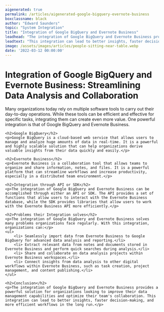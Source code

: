 ```yaml
---
aigenerated: true
permalink: /articles/aigenerated-google-bigquery-evernote-business
boxclassname: black
author: "Edward Saunders"
topic: "System Integration"
title: "Integration of Google BigQuery and Evernote Business"
leadhead: "The integration of Google BigQuery and Evernote Business provides a powerful solution for organizations looking to improve their data management capabilities and optimize their team's collaboration"
leadtext: "This integration can lead to better insights, faster decision-making, and more efficient workflows in the long run."
image: /assets/images/articles/people-sitting-near-table.webp
date: '2022-03-12 00:00:00'
---
```

<div class="arttext">	<h1>Integration of Google BigQuery and Evernote Business: Streamlining Data Analysis and Collaboration</h1>
	<p>Many organizations today rely on multiple software tools to carry out their day-to-day operations. While these tools can be efficient and effective for specific tasks, integrating them can create even more value. One powerful integration is that of Google BigQuery and Evernote Business.</p>

	<h2>Google BigQuery</h2>
	<p>Google BigQuery is a cloud-based web service that allows users to manage and analyze huge amounts of data in real-time. It is a powerful and highly scalable solution that can help organizations derive valuable insights from their data quickly and easily.</p>

	<h2>Evernote Business</h2>
	<p>Evernote Business is a collaboration tool that allows teams to organize and share information, notes, and files. It is a powerful platform that can streamline workflows and increase productivity, especially in a distributed team environment.</p>

	<h2>Integration through API or SDK</h2>
	<p>The integration of Google BigQuery and Evernote Business can be accomplished through either an API or SDK. The API provides a set of functions that allow users to interact with the Evernote Business database, while the SDK provides libraries that allow users to work with the Evernote Business API more efficiently.</p>

	<h2>Problems their Integration solves</h2>
	<p>The integration of Google BigQuery and Evernote Business solves many problems organizations face regularly. With this integration, organizations can:</p>
	<ul>
		<li> Seamlessly import data from Evernote Business to Google BigQuery for advanced data analysis and reporting.</li>
		<li> Extract relevant data from notes and documents stored in Evernote Business and perform quick searches during analysis.</li>
		<li> Share and collaborate on data analysis projects within Evernote Business workspaces.</li>
		<li> Connect insights from data analysis to other digital workflows within Evernote Business, such as task creation, project management, and content publishing.</li>
	</ul>

	<h2>Conclusion</h2>
	<p>The integration of Google BigQuery and Evernote Business provides a powerful solution for organizations looking to improve their data management capabilities and optimize their team's collaboration. This integration can lead to better insights, faster decision-making, and more efficient workflows in the long run.</p>
</div>